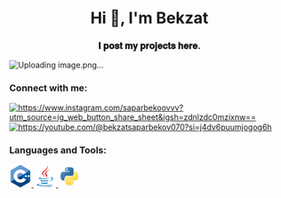 <h1 align="center">Hi 👋, I'm Bekzat</h1>
<h3 align="center">𝐈 𝐩𝐨𝐬𝐭 𝐦𝐲 𝐩𝐫𝐨𝐣𝐞𝐜𝐭𝐬 𝐡𝐞𝐫𝐞.</h3>

![Uploading image.png…]()




<h3 align="left">Connect with me:</h3>
<p align="left">
<a href="https://instagram.com/https://www.instagram.com/saparbekoovvv?utm_source=ig_web_button_share_sheet&igsh=zdnlzdc0mzixnw==" target="blank"><img align="center" src="https://raw.githubusercontent.com/rahuldkjain/github-profile-readme-generator/master/src/images/icons/Social/instagram.svg" alt="https://www.instagram.com/saparbekoovvv?utm_source=ig_web_button_share_sheet&igsh=zdnlzdc0mzixnw==" height="30" width="40" /></a>
<a href="https://www.youtube.com/c/https://youtube.com/@bekzatsaparbekov070?si=j4dv6puumjogog6h" target="blank"><img align="center" src="https://raw.githubusercontent.com/rahuldkjain/github-profile-readme-generator/master/src/images/icons/Social/youtube.svg" alt="https://youtube.com/@bekzatsaparbekov070?si=j4dv6puumjogog6h" height="30" width="40" /></a>
</p>

<h3 align="left">Languages and Tools:</h3>
<p align="left"> <a href="https://www.w3schools.com/cpp/" target="_blank" rel="noreferrer"> <img src="https://raw.githubusercontent.com/devicons/devicon/master/icons/cplusplus/cplusplus-original.svg" alt="cplusplus" width="40" height="40"/> </a> <a href="https://www.java.com" target="_blank" rel="noreferrer"> <img src="https://raw.githubusercontent.com/devicons/devicon/master/icons/java/java-original.svg" alt="java" width="40" height="40"/> </a> <a href="https://www.python.org" target="_blank" rel="noreferrer"> <img src="https://raw.githubusercontent.com/devicons/devicon/master/icons/python/python-original.svg" alt="python" width="40" height="40"/> </a> </p>
